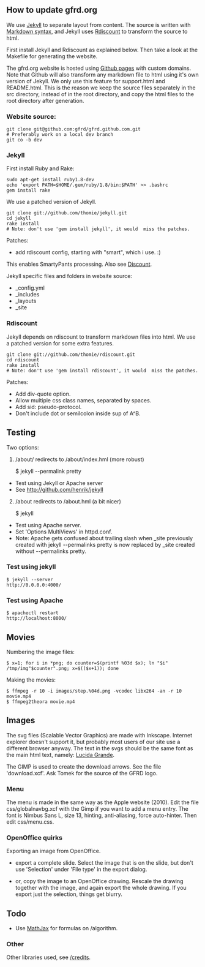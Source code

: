 
## How to update gfrd.org
We use [Jekyll](http://github.com/thomie/jekyll/) to separate layout from content. The source is written with [Markdown syntax](http://daringfireball.net/projects/markdown/basics), and Jekyll uses [Rdiscount](http://github.com/thomie/rdiscount/) to transform the source to html.

First install Jekyll and Rdiscount as explained below. Then take a look at the Makefile for generating the website.

The gfrd.org website is hosted using [Github pages](http://pages.github.com/)
with custom domains. Note that Github will also transform any markdown file to
html using it's own version of Jekyll. We only use this feature for
support.html and README.html. This is the reason we keep the source files separately in the src directory, instead of in the root directory, and copy the html files to the root directory after generation.


### Website source:

    git clone git@github.com:gfrd/gfrd.github.com.git
    # Preferably work on a local dev branch
    git co -b dev


### Jekyll
First install Ruby and Rake:

    sudo apt-get install ruby1.8-dev
    echo 'export PATH=$HOME/.gem/ruby/1.8/bin:$PATH' >> .bashrc
    gem install rake

We use a patched version of Jekyll.

    git clone git://github.com/thomie/jekyll.git
    cd jekyll
    rake install
    # Note: don't use 'gem install jekyll', it would  miss the patches.

Patches:

* add rdiscount config, starting with "smart", which i use. :)

This enables SmartyPants processing. Also see [Discount](http://www.pell.portland.or.us/~orc/Code/discount/).

Jekyll specific files and folders in website source:

* \_config.yml
* \_includes
* \_layouts
* \_site


### Rdiscount
Jekyll depends on rdiscount to transform markdown files into html. We use a patched version for some extra features.

    git clone git://github.com/thomie/rdiscount.git
    cd rdiscount
    rake install
    # Note: don't use 'gem install rdiscount', it would  miss the patches.

Patches:

* Add div-quote option.
* Allow multiple css class names, separated by spaces.
* Add sid: pseudo-protocol.
* Don't include dot or semilcolon inside sup of A^B.



## Testing
Two options:

1. /about/ redirects to /about/index.hml (more robust)

    $ jekyll --permalink pretty

* Test using Jekyll or Apache server
* See http://github.com/henrik/jekyll

2. /about redirects to /about.hml (a bit nicer)

    $ jekyll

* Test using Apache server.
* Set 'Options MultiViews' in httpd.conf.
* Note: Apache gets confused about trailing slash when \_site previously 
  created with jekyll --permalinks pretty is now replaced by \_site created 
  without --permalinks pretty.


### Test using jekyll

    $ jekyll --server
    http://0.0.0.0:4000/ 


### Test using Apache

    $ apachectl restart
    http://localhost:8000/



## Movies
Numbering the image files:

    $ x=1; for i in *png; do counter=$(printf %03d $x); ln "$i" /tmp/img"$counter".png; x=$(($x+1)); done

Making the movies:

    $ ffmpeg -r 10 -i images/step.%04d.png -vcodec libx264 -an -r 10 movie.mp4
    $ ffmpeg2theora movie.mp4



## Images
The svg files (Scalable Vector Graphics) are made with Inkscape. Internet
explorer doesn't support it, but probably most users of our site use a
different browser anyway. The text in the svgs should be the same font as the
main html text, namely: [Lucida Grande](http://ifido.deviantart.com/art/Mac-OS-X-Tiger-Visual-Style-12670629).

The GIMP is used to create the download arrows. See the file 'download.xcf'. Ask
Tomek for the source of the GFRD logo.


### Menu

The menu is made in the same way as the Apple website (2010). Edit the file
css/globalnavbg.xcf with the Gimp if you want to add a menu entry. The font is
Nimbus Sans L, size 13, hinting, anti-aliasing, force auto-hinter. Then edit
css/menu.css.


### OpenOffice quirks

Exporting an image from OpenOffice.

- export a complete slide. Select the image that is on the slide, but don't 
  use 'Selection' under 'File type' in the export dialog.

- or, copy the image to an OpenOffice drawing. Rescale the drawing together 
  with the image, and again export the whole drawing. If you export just the 
  selection, things get blurry.


## Todo

* Use [MathJax](http://www.mathjax.org/) for formulas on /algorithm.


### Other
Other libraries used, see [/credits](/credits).
